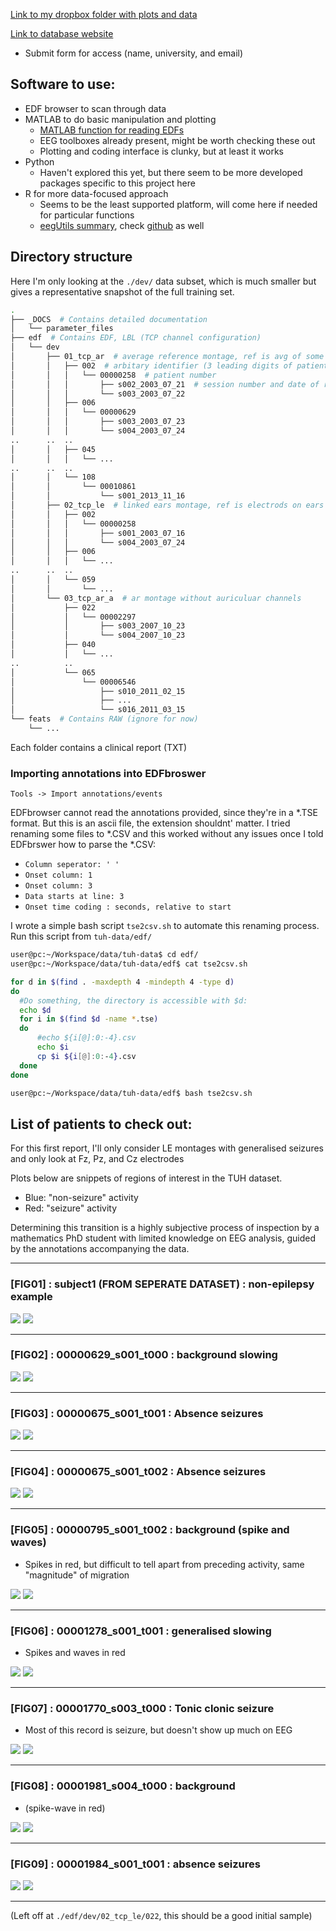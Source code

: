 [Link to my dropbox folder with plots and data](https://www.dropbox.com/sh/c015795exltemlg/AACA4GcQZ2y3XLIIyuBh2GSea?dl=0)

[Link to database website](https://www.isip.piconepress.com/projects/tuh_eeg/html/downloads.shtml)

* Submit form for access (name, university, and email)

## Software to use:

* EDF browser to scan through data
* MATLAB to do basic manipulation and plotting
  * [MATLAB function for reading EDFs](https://au.mathworks.com/matlabcentral/fileexchange/31900-edfread?s_tid=mwa_osa_a)
  * EEG toolboxes already present, might be worth checking these out
  * Plotting and coding interface is clunky, but at least it works
* Python
  * Haven't explored this yet, but there seem to be more developed packages specific to this project here
* R for more data-focused approach
  * Seems to be the least supported platform, will come here if needed for particular functions
  * [eegUtils summary](https://www.mattcraddock.com/blog/2017/09/05/eegutils-an-r-package-for-eeg/), check [github](https://github.com/craddm/eegUtils) as well

## Directory structure

Here I'm only looking at the `./dev/` data subset, which is much smaller but gives a representative snapshot of the full training set.

```bash
.
├── _DOCS  # Contains detailed documentation
│   └── parameter_files
├── edf  # Contains EDF, LBL (TCP channel configuration)
│   └── dev
│       ├── 01_tcp_ar  # average reference montage, ref is avg of some electrodes
│       │   ├── 002  # arbitary identifier (3 leading digits of patient id)
│       │   │   └── 00000258  # patient number
│       │   │       ├── s002_2003_07_21  # session number and date of record
│       │   │       └── s003_2003_07_22
│       │   ├── 006
│       │   │   └── 00000629
│       │   │       ├── s003_2003_07_23
│       │   │       └── s004_2003_07_24
..		..	..
│       │   ├── 045
│       │   │   └── ...
..      ..  ..
│       │   └── 108
│       │       └── 00010861
│       │           └── s001_2013_11_16
│       ├── 02_tcp_le  # linked ears montage, ref is electrods on ears
│       │   ├── 002
│       │   │   └── 00000258
│       │   │       ├── s001_2003_07_16
│       │   │       └── s004_2003_07_24
│       │   ├── 006
│       │   │   └── ...
..      ..  ..
│       │   └── 059
│       │       └── ...
│       └── 03_tcp_ar_a  # ar montage without auriculuar channels
│           ├── 022
│           │   └── 00002297
│           │       ├── s003_2007_10_23
│           │       └── s004_2007_10_23
│           ├── 040
│           │   └── ...
..			..
│           └── 065
│               └── 00006546
│                   ├── s010_2011_02_15
│                   ├── ...
│                   └── s016_2011_03_15
└── feats  # Contains RAW (ignore for now)
    └── ...

```

Each folder contains a clinical report (TXT)

### Importing annotations into EDFbroswer

`Tools -> Import annotations/events`

EDFbrowser cannot read the annotations provided, since they're in a *.TSE format. But this is an ascii file, the extension shouldnt' matter. I tried renaming some files to *.CSV and this worked without any issues once I told EDFbrswer how to parse the *.CSV:

* `Column seperator: ' '`
* `Onset column: 1`
* `Onset column: 3`
* `Data starts at line: 3`
* `Onset time coding : seconds, relative to start`

I wrote a simple bash script `tse2csv.sh` to automate this renaming process. Run this script from `tuh-data/edf/`

```bash
user@pc:~/Workspace/data/tuh-data$ cd edf/
user@pc:~/Workspace/data/tuh-data/edf$ cat tse2csv.sh

for d in $(find . -maxdepth 4 -mindepth 4 -type d)
do
  #Do something, the directory is accessible with $d:
  echo $d
  for i in $(find $d -name *.tse)
  do
	  #echo ${i[@]:0:-4}.csv
	  echo $i
	  cp $i ${i[@]:0:-4}.csv
  done
done

user@pc:~/Workspace/data/tuh-data/edf$ bash tse2csv.sh
```

## List of patients to check out:

For this first report, I'll only consider LE montages with generalised seizures and only look at Fz, Pz, and Cz electrodes

Plots below are snippets of regions of interest in the TUH dataset.

* Blue: "non-seizure" activity
* Red: "seizure" activity

Determining this transition is a highly subjective process of inspection by a mathematics PhD student with limited knowledge on EEG analysis, guided by the annotations accompanying the data.

***

### [FIG01] : subject1 (FROM SEPERATE DATASET) : non-epilepsy example

![](./output/phase/subject1_40.png)
![](./output/accel/subject1_40.png)

***

### [FIG02] : 00000629_s001_t000 : background slowing

![](./output/phase/00000629_s001_t001_90.png)
![](./output/accel/00000629_s001_t001_90.png)

***

### [FIG03] : 00000675_s001_t001 : Absence seizures

![](./output/phase/00000675_s001_t001_107.png)
![](./output/accel/00000675_s001_t001_107.png)

***

### [FIG04] : 00000675_s001_t002 : Absence seizures

![](./output/phase/00000675_s001_t001_250.png)
![](./output/accel/00000675_s001_t001_250.png)

***

### [FIG05] : 00000795_s001_t002 : background (spike and waves)

* Spikes in red, but difficult to tell apart from preceding activity, same "magnitude" of migration

![](./output/phase/00000795_s001_t002_200.png)
![](./output/accel/00000795_s001_t002_200.png)

***

### [FIG06] : 00001278_s001_t001 : generalised slowing

- Spikes and waves in red

![](./output/phase/00001278_s001_t001_153.png)
![](./output/accel/00001278_s001_t001_153.png)

***

### [FIG07] : 00001770_s003_t000 : Tonic clonic seizure

- Most of this record is seizure, but doesn't show up much on EEG

![](./output/phase/00001770_s003_t000_79.png)
![](./output/accel/00001770_s003_t000_79.png)

***

### [FIG08] : 00001981_s004_t000 : background

* (spike-wave in red)

![](./output/phase/00001981_s004_t000_305.png)
![](./output/accel/00001981_s004_t000_305.png)

***

### [FIG09] : 00001984_s001_t001 : absence seizures

![](./output/phase/00001984_s001_t001_293.png)
![](./output/accel/00001984_s001_t001_293.png)

***

(Left off at `./edf/dev/02_tcp_le/022`, this should be a good initial sample)






